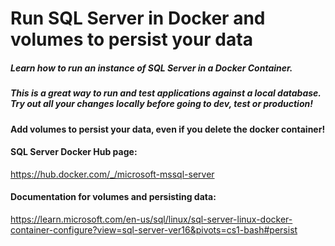 # Run SQL Server in Docker and volumes to persist your data

##### Learn how to run an instance of SQL Server in a Docker Container.
##### This is a great way to run and test applications against a local database. Try out all your changes locally before going to dev, test or production!

#### Add volumes to persist your data, even if you delete the docker container!

#### SQL Server Docker Hub page:
https://hub.docker.com/_/microsoft-mssql-server

#### Documentation for volumes and persisting data:
https://learn.microsoft.com/en-us/sql/linux/sql-server-linux-docker-container-configure?view=sql-server-ver16&pivots=cs1-bash#persist
